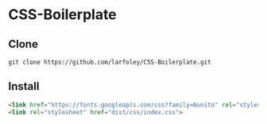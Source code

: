 # CSS-Boilerplate


## Clone
```
git clone https://github.com/larfoley/CSS-Boilerplate.git
```

## Install
```html
<link href="https://fonts.googleapis.com/css?family=Nunito" rel="stylesheet">
<link rel="stylesheet" href="dist/css/index.css">
```
